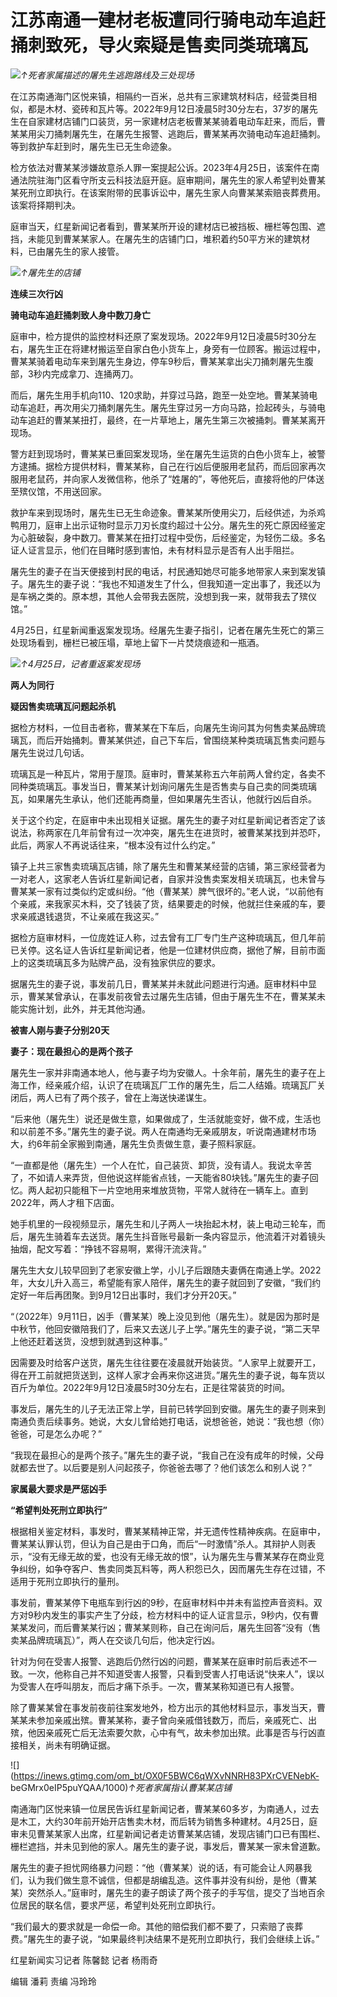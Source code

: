 # 江苏南通一建材老板遭同行骑电动车追赶捅刺致死，导火索疑是售卖同类琉璃瓦

![](https://inews.gtimg.com/om_bt/O8qTNYsUCG6DtIheozVlf6iPPZHtbekPciS_aD5-CHTMcAA/1000)_↑死者家属描述的屠先生逃跑路线及三处现场_

在江苏南通海门区悦来镇，相隔约一百米，总共有三家建筑材料店，经营类目相似，都是木材、瓷砖和瓦片等。2022年9月12日凌晨5时30分左右，37岁的屠先生在自家建材店铺门口装货，另一家建材店老板曹某某骑着电动车赶来，而后，曹某某用尖刀捅刺屠先生，在屠先生报警、逃跑后，曹某某再次骑电动车追赶捅刺。等到救护车赶到时，屠先生已无生命迹象。

检方依法对曹某某涉嫌故意杀人罪一案提起公诉。2023年4月25日，该案件在南通法院驻海门区看守所支云科技法庭开庭。庭审期间，屠先生的家人希望判处曹某某死刑立即执行。在该案附带的民事诉讼中，屠先生家人向曹某某索赔丧葬费用。该案将择期判决。

庭审当天，红星新闻记者看到，曹某某所开设的建材店已被挡板、栅栏等包围、遮挡，未能见到曹某某家人。在屠先生的店铺门口，堆积着约50平方米的建筑材料，已由屠先生的家人接管。

![](https://inews.gtimg.com/om_bt/OIEhXQ8pR0QSDIa77OjMXcZpAyx6LiEJhOP8X-B1tCuEgAA/1000)_↑屠先生的店铺_

**连续三次行凶**

**骑电动车追赶捅刺致人身中数刀身亡**

庭审中，检方提供的监控材料还原了案发现场。2022年9月12日凌晨5时30分左右，屠先生正在将建材搬运至自家白色小货车上，身旁有一位顾客。搬运过程中，曹某某骑着电动车来到屠先生身边，停车9秒后，曹某某拿出尖刀捅刺屠先生腹部，3秒内完成拿刀、连捅两刀。

而后，屠先生用手机向110、120求助，并穿过马路，跑至一处空地。曹某某骑电动车追赶，再次用尖刀捅刺屠先生。屠先生穿过另一方向马路，捡起砖头，与骑电动车追赶的曹某某扭打，最终，在一片草地上，屠先生第三次被捅刺。曹某某离开现场。

警方赶到现场时，曹某某已重回案发现场，坐在屠先生运货的白色小货车上，被警方逮捕。据检方提供材料，曹某某称，自己在行凶后便服用老鼠药，而后回家再次服用老鼠药，并向家人发微信称，他杀了“姓屠的”，等他死后，直接将他的尸体送至殡仪馆，不用送回家。

救护车来到现场时，屠先生已无生命迹象。曹某某所使用尖刀，后经供述，为杀鸡鸭用刀，庭审上出示证物时显示刀刃长度约超过十公分。屠先生的死亡原因经鉴定为心脏破裂，身中数刀。曹某某在扭打过程中受伤，后经鉴定，为轻伤二级。多名证人证言显示，他们在目睹时感到害怕，未有材料显示是否有人出手阻拦。

屠先生的妻子在当天便接到村民的电话，村民通知她尽可能多地带家人来到案发镇子。屠先生的妻子说：“我也不知道发生了什么，但我知道一定出事了，我还以为是车祸之类的。原本想，其他人会带我去医院，没想到我一来，就带我去了殡仪馆。”

4月25日，红星新闻重返案发现场。经屠先生妻子指引，记者在屠先生死亡的第三处现场看到，栅栏已被压塌，草地上留下一片焚烧痕迹和一瓶酒。

![](https://inews.gtimg.com/om_bt/ONNTEj6aO1Z_gRgIVeVhvMABmbiY7pDVlOAkG6y97Kl4kAA/1000)_↑4月25日，记者重返案发现场_

**两人为同行**

**疑因售卖琉璃瓦问题起杀机**

据检方材料，一位目击者称，曹某某在下车后，向屠先生询问其为何售卖某品牌琉璃瓦，而后开始捅刺。曹某某供述，自己下车后，曾围绕某种类琉璃瓦售卖问题与屠先生说过几句话。

琉璃瓦是一种瓦片，常用于屋顶。庭审时，曹某某称五六年前两人曾约定，各卖不同种类琉璃瓦。事发当日，曹某某计划询问屠先生是否售卖与自己卖的同类琉璃瓦，如果屠先生承认，他们还能再商量，但如果屠先生否认，他就行凶后自杀。

关于这个约定，在庭审中未出现相关证据。屠先生的妻子对红星新闻记者否定了该说法，称两家在几年前曾有过一次冲突，屠先生在进货时，被曹某某找到并恐吓，此后，两家人不再说话往来，“根本没有过什么约定。”

镇子上共三家售卖琉璃瓦店铺，除了屠先生和曹某某经营的店铺，第三家经营者为一对老人，这家老人告诉红星新闻记者，自家并没售卖案发相关琉璃瓦，也未曾与曹某某一家有过类似约定或纠纷。“他（曹某某）脾气很坏的。”老人说，“以前他有个亲戚，来我家买木料，交了钱装了货，结果要走的时候，他就拦住亲戚的车，要求亲戚退钱退货，不让亲戚在我这买。”

据检方庭审材料，一位庞姓证人称，过去曾有工厂专门生产这种琉璃瓦，但几年前已关停。这名证人告诉红星新闻记者，他是一位建材供应商，据他了解，目前市面上的这类琉璃瓦多为贴牌产品，没有独家供应的要求。

据屠先生的妻子说，事发前几日，曹某某并未就此问题进行沟通。庭审材料中显示，曹某某曾承认，在事发前夜曾去过屠先生店铺，但由于屠先生不在，曹某某未能实施计划，此外，并无其他沟通。

**被害人刚与妻子分别20天**

**妻子：现在最担心的是两个孩子**

屠先生一家并非南通本地人，他与妻子均为安徽人。十余年前，屠先生的妻子在上海工作，经亲戚介绍，认识了在琉璃瓦厂工作的屠先生，后二人结婚。琉璃瓦厂关闭后，两人已有了两个孩子，曾在上海送快递谋生。

“后来他（屠先生）说还是做生意，如果做成了，生活就能变好，做不成，生活也和以前差不多。”屠先生的妻子说。两人在南通均无亲戚朋友，听说南通建材市场大，约6年前全家搬到南通，屠先生负责做生意，妻子照料家庭。

“一直都是他（屠先生）一个人在忙，自己装货、卸货，没有请人。我说太辛苦了，不如请人来弄货，但他说这样能省点钱，一天能省80块钱。”屠先生的妻子回忆。两人起初只能租下一片空地用来堆放货物，平常人就待在一辆车上。直到2022年，两人才租下店面。

她手机里的一段视频显示，屠先生和儿子两人一块抬起木材，装上电动三轮车，而后，屠先生骑着车去送货。屠先生抖音账号最新一条内容显示，他流着汗对着镜头抽烟，配文写着：“挣钱不容易啊，累得汗流浃背。”

屠先生大女儿较早回到了老家安徽上学，小儿子后跟随夫妻俩在南通上学。2022年，大女儿升入高三，希望能有家人陪伴，屠先生的妻子就回到了安徽，“我们约定好一年后再团聚。到9月12日出事时，我们才分开20天。”

“（2022年）9月11日，凶手（曹某某）晚上没见到他（屠先生）。就是因为那时是中秋节，他回安徽陪我们了，后来又去送儿子上学。”屠先生的妻子说，“第二天早上他还赶着送货，没想到就遇到这种事。”

因需要及时给客户送货，屠先生往往要在凌晨就开始装货。“人家早上就要开工，得在开工前就把货送到，这样人家才会再来你这进货。”屠先生的妻子说，每车货以百斤为单位。2022年9月12日凌晨5时30分左右，正是往常装货的时间。

事发后，屠先生的儿子无法正常上学，目前已转学回到安徽。屠先生的妻子则来到南通负责后续事务。她说，大女儿曾给她打电话，说想爸爸，她说：“我也想（你）爸爸，可是怎么办呢？”

“我现在最担心的是两个孩子。”屠先生的妻子说，“我自己在没有成年的时候，父母就都去世了。以后要是别人问起孩子，你爸爸去哪了？他们该怎么和别人说？”

**家属最大要求是严惩凶手**

**“希望判处死刑立即执行”**

根据相关鉴定材料，事发时，曹某某精神正常，并无遗传性精神疾病。在庭审中，曹某某认罪认罚，但认为自己是由于口角，而后“一时激情”杀人。其辩护人则表示，“没有无缘无故的爱，也没有无缘无故的恨”，认为屠先生与曹某某存在商业竞争纠纷，如争夺客户、售卖同类瓦料等，两人积怨已久，因而屠先生存在过错，不适用于死刑立即执行的量刑。

事发前，曹某某停下电瓶车到行凶的9秒，在庭审材料中并未有监控声音资料。双方对9秒内发生的事实产生了分歧，检方材料中的证人证言显示，9秒内，仅有曹某某发问，而后曹某某行凶；曹某某则称，自己在询问后，屠先生回答“没有（售卖某品牌琉璃瓦）”，两人在交谈几句后，他决定行凶。

针对为何在受害人报警、逃跑后仍然行凶的问题，曹某某在庭审时前后表述不一致。一次，他称自己并不知道受害人报警，只看到受害人打电话说“快来人”，误以为受害人在呼叫朋友，而后才痛下杀手。一次，曹某某称知道已有人报警。

除了曹某某曾在事发前夜前往案发地外，检方出示的其他材料显示，事发当天，曹某某未参加亲戚出殡。曹某某称，妻子曾向亲戚借钱数万，而后，亲戚死亡、出殡，他因亲戚死亡后无法索要欠款，心中有气，故未参加出殡。此事是否与行凶直接相关，尚未有明确证据。

![](https://inews.gtimg.com/om_bt/OX0F5BWC6qWXvNNRH83PXrCVENebK-
beGMrx0eIP5puYQAA/1000)_↑死者家属指认曹某某店铺_

南通海门区悦来镇一位居民告诉红星新闻记者，曹某某60多岁，为南通人，过去是木工，大约30年前开始开店售卖木材，而后转为销售多种建材。4月25日，庭审未见曹某某家人出席，红星新闻记者走访曹某某店铺，发现店铺门口已有围栏、栅栏遮挡，并未见到他的家人。屠先生的妻子说，事发后，曹某某一家未曾道歉。

屠先生的妻子担忧网络暴力问题：“他（曹某某）说的话，有可能会让人网暴我们，认为我们做生意不诚信，但都是胡编乱造。这件事并没有纠纷，是他（曹某某）突然杀人。”庭审时，屠先生的妻子朗读了两个孩子的手写信，提交了当地百余位居民的联名信，要求严惩，希望判处死刑立即执行。

“我们最大的要求就是一命偿一命。其他的赔偿我们都不要了，只索赔了丧葬费。”屠先生的妻子说，“如果最终判决结果不是死刑立即执行，我们会继续上诉。”

红星新闻实习记者 陈馨懿 记者 杨雨奇

编辑 潘莉 责编 冯玲玲

